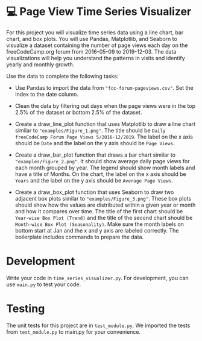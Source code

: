 # 💻 **Page View Time Series Visualizer**

For this project you will visualize time series data using a line chart, bar chart, and box plots. You will use Pandas, Matplotlib, and Seaborn to visualize a dataset containing the number of page views each day on the freeCodeCamp.org forum from 2016-05-09 to 2019-12-03. The data visualizations will help you understand the patterns in visits and identify yearly and monthly growth.

Use the data to complete the following tasks:

- Use Pandas to import the data from `"fcc-forum-pageviews.csv"`. Set the index to the date column.

- Clean the data by filtering out days when the page views were in the top 2.5% of the dataset or bottom 2.5% of the dataset.

- Create a draw_line_plot function that uses Matplotlib to draw a line chart similar to `"examples/Figure_1.png"`. The title should be `Daily freeCodeCamp Forum Page Views 5/2016-12/2019`. The label on the x axis should be `Date` and the label on the y axis should be `Page Views`.

- Create a draw_bar_plot function that draws a bar chart similar to `"examples/Figure_2.png"`. It should show average daily page views for each month grouped by year. The legend should show month labels and have a title of Months. On the chart, the label on the x axis should be `Years` and the label on the y axis should be `Average Page Views`.

- Create a draw_box_plot function that uses Seaborn to draw two adjacent box plots similar to `"examples/Figure_3.png"`. These box plots should show how the values are distributed within a given year or month and how it compares over time. The title of the first chart should be `Year-wise Box Plot (Trend)` and the title of the second chart should be `Month-wise Box Plot (Seasonality)`. Make sure the month labels on bottom start at Jan and the x and y axis are labeled correctly. The boilerplate includes commands to prepare the data.

# Development
Write your code in `time_series_visualizer.py`. For development, you can use `main.py` to test your code.

# Testing
The unit tests for this project are in `test_module.py`. We imported the tests from `test_module.py` to main.py for your convenience.

